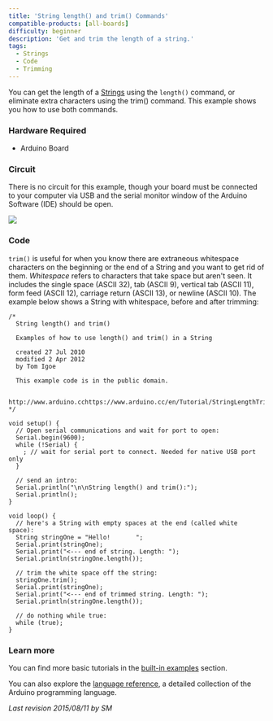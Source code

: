 ```yaml
---
title: 'String length() and trim() Commands'
compatible-products: [all-boards]
difficulty: beginner
description: 'Get and trim the length of a string.'
tags: 
  - Strings
  - Code
  - Trimming
---
```


You can get the length of a [Strings](https://www.arduino.cc/en/Reference/StringObject)  using the `length()` command, or eliminate extra characters using the trim() command.  This example shows you how to use both commands.

### Hardware Required

- Arduino Board

### Circuit

There is no circuit for this example, though your board must be connected to your computer via USB and the serial monitor window of the Arduino Software (IDE) should be open.

![](assets/circuit.png)


### Code

`trim()` is useful for when you know there are extraneous whitespace characters on the beginning or the end of a String and you want to get rid of them. *Whitespace* refers to characters that take space but aren't seen. It includes the single space (ASCII 32), tab (ASCII 9), vertical tab (ASCII 11), form feed (ASCII 12), carriage return (ASCII 13), or newline (ASCII 10). The example below shows a String with whitespace, before and after trimming:

```arduino
/*
  String length() and trim()

  Examples of how to use length() and trim() in a String

  created 27 Jul 2010
  modified 2 Apr 2012
  by Tom Igoe

  This example code is in the public domain.

  http://www.arduino.cchttps://www.arduino.cc/en/Tutorial/StringLengthTrim
*/

void setup() {
  // Open serial communications and wait for port to open:
  Serial.begin(9600);
  while (!Serial) {
    ; // wait for serial port to connect. Needed for native USB port only
  }

  // send an intro:
  Serial.println("\n\nString length() and trim():");
  Serial.println();
}

void loop() {
  // here's a String with empty spaces at the end (called white space):
  String stringOne = "Hello!       ";
  Serial.print(stringOne);
  Serial.print("<--- end of string. Length: ");
  Serial.println(stringOne.length());

  // trim the white space off the string:
  stringOne.trim();
  Serial.print(stringOne);
  Serial.print("<--- end of trimmed string. Length: ");
  Serial.println(stringOne.length());

  // do nothing while true:
  while (true);
}
```

### Learn more

You can find more basic tutorials in the [built-in examples](/built-in-examples) section.

You can also explore the [language reference](https://www.arduino.cc/reference/en/), a detailed collection of the Arduino programming language.

*Last revision 2015/08/11 by SM*